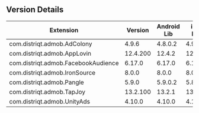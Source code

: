 ## Version Details

| Extension | Version | Android Lib | iOS Lib |
| --- | --- | --- | --- |
| com.distriqt.admob.AdColony | 4.9.6 | 4.8.0.2 | 4.9.0 |
| com.distriqt.admob.AppLovin | 12.4.200 | 12.4.2 | 12.4.1 |
| com.distriqt.admob.FacebookAudience | 6.17.0 | 6.17.0 | 6.15.0 |
| com.distriqt.admob.IronSource | 8.0.0 | 8.0.0 | 8.0.0 |
| com.distriqt.admob.Pangle | 5.9.0 | 5.9.0.2 | 5.8.0.8 |
| com.distriqt.admob.TapJoy | 13.2.100 | 13.2.1 | 13.2.1 |
| com.distriqt.admob.UnityAds | 4.10.0 | 4.10.0 | 4.10.0 |
